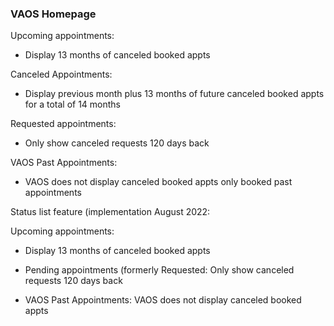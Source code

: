 ### VAOS Homepage 

Upcoming appointments:
- Display 13 months of canceled booked appts

Canceled Appointments:
- Display previous month plus 13 months of future canceled booked appts for a total of 14 months

Requested appointments:
- Only show canceled requests 120 days back

VAOS Past Appointments:
- VAOS does not display canceled booked appts only booked past appointments

Status list feature (implementation August 2022:

Upcoming appointments:
- Display 13 months of canceled booked appts

- Pending appointments (formerly  Requested:
Only show canceled requests 120 days back

- VAOS Past Appointments:
VAOS does not display canceled booked appts
